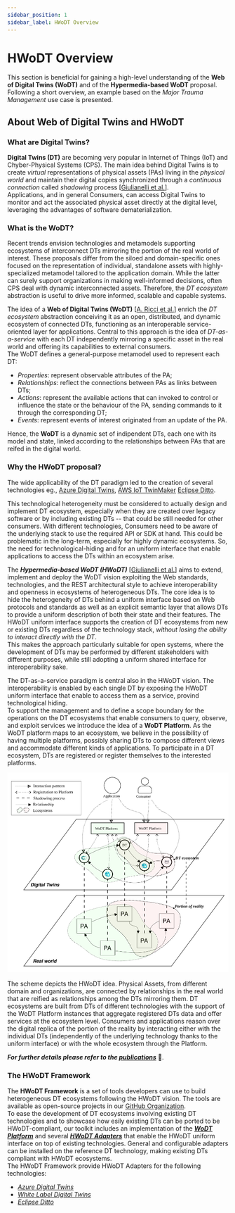 ```yaml
---
sidebar_position: 1
sidebar_label: HWoDT Overview
---
```

# HWoDT Overview

This section is beneficial for gaining a high-level understanding of the **Web of Digital Twins (WoDT)** and of the **Hypermedia-based WoDT** proposal. \
Following a short overview, an example based on the *Major Trauma Management* use case is presented.

## About Web of Digital Twins and HWoDT

### What are Digital Twins?
**Digital Twins (DT)** are becoming very popular in Internet of Things (IoT) and Chyber-Physical Systems (CPS). The main idea behind Digital Twins is to create *virtual* representations of physical assets (PAs) living in the *physical world* and maintain their digital copies synchronized through a *continuous connection* called *shadowing* process [[Giulianelli et al.](https://doi.org/10.1145/3652620.3688263)]. \
Applications, and in general Consumers, can access Digital Twins to monitor and act the associated physical asset directly at the digital level, leveraging the advantages of software dematerialization.

### What is the WoDT?
Recent trends envision technologies and metamodels supporting ecosystems of interconnect DTs mirroring the portion of the real world of interest. These proposals differ from the siloed and domain-specific ones focused on the representation of individual, standalone assets with highly-specialized metamodel tailored to the application domain. While the latter can surely support organizations in making well-informed decisions, often CPS deal with dynamic interconnected assets. Therefore, the *DT ecosystem* abstraction is useful to drive more informed, scalable and capable systems.

The idea of a **Web of Digital Twins (WoDT)** [[A. Ricci et al.](https://doi.org/10.1145/3507909)] enrich the *DT ecosystem* abstraction conceiving it as an open, distributed, and dynamic ecosystem of connected DTs, functioning as an interoperable service-oriented layer for applications. Central to this approach is the idea of *DT-as-a-service* with each DT independently mirroring a specific asset in the real world and offering its capabilities to external consumers. \
The WoDT defines a general-purpose metamodel used to represent each DT:
- *Properties*: represent observable attributes of the PA;
- *Relationships*: reflect the connections between PAs as links between DTs;
- *Actions*: represent the available actions that can invoked to control or influence the state or the behaviour of the PA, sending commands to it through the corresponding DT;
- *Events*: represent events of interest originated from an update of the PA.

Hence, the **WoDT** is a dynamic set of indipendent DTs, each one with its model and state, linked according to the relationships between PAs that are reifed in the digital world.

### Why the HWoDT proposal?
The wide applicability of the DT paradigm led to the creation of several technologies eg., [Azure Digital Twins](https://azure.microsoft.com/en-us/products/digital-twins), [AWS IoT TwinMaker](https://aws.amazon.com/iot-twinmaker/) [Eclipse Ditto](https://eclipse.dev/ditto/index.html).

This technological heterogeneity must be considered to actually design and implement DT ecosystem, especially when they are created over legacy software or by including existing DTs -- that could be still needed for other consumers. With different technologies, Consumers need to be aware of the underlying stack to use the required API or SDK at hand. This could be problematic in the long-term, especially for highly dynamic ecosystems. So, the need for technological-hiding and for an uniform interface that enable applications to access the DTs within an ecosystem arise.

The ***Hypermedia-based WoDT (HWoDT)*** [[Giulianelli et al.](https://doi.org/10.1145/3652620.3688263)] aims to extend, implement and deploy the WoDT vision exploiting the Web standards, technologies, and the REST architectural style to achieve interoperability and openness in ecosystems of heterogeneous DTs. The core idea is to hide the heterogeneity of DTs behind a uniform interface based on Web protocols and standards as well as an explicit semantic layer that allows DTs to provide a uniform description of both their state and their features. The HWoDT uniform interface supports the creation of DT ecosystems from new or existing DTs regardless of the technology stack, *without losing the ability to interact directly with the DT*. \
This makes the approach particularly suitable for open systems, where the development of DTs may be performed by different stakeholders with different purposes, while still adopting a uniform shared interface for interoperability sake.

The DT-as-a-service paradigm is central also in the HWoDT vision. The interoperability is enabled by each single DT by exposing the HWoDT uniform interface that enable to access them as a service, provind technological hiding. \
To support the management and to define a scope boundary for the operations on the DT ecosystems that enable consumers to query, observe, and exploit services we introduce the idea of a **WoDT Platform**. As the WoDT platform maps to an ecosystem, we believe in the possibility of having multiple platforms, possibly sharing DTs to compose different views and accommodate different kinds of applications. To participate in a DT ecosystem, DTs are registered or register themselves to the interested platforms.

![Hypermedia-based WoDT schema](../static/img/hwodt.svg)

The scheme depicts the HWoDT idea. Physical Assets, from different domain and organizations, are connected by relationships in the real world that are reified as relationships among the DTs mirroring them. DT ecosystems are built from DTs of different technologies with the support of the WoDT Platform instances that aggregate registered DTs data and offer services at the ecosystem level. Consumers and applications reason over the digital replica of the portion of the reality by interacting either with the individual DTs (independently of the underlying technology thanks to the uniform interface) or with the whole ecosystem through the Platform.

***For further details please refer to the [publications](https://web-of-digital-twins.github.io/academia/)*** :page_facing_up:.


### The HWoDT Framework

The **HWoDT Framework** is a set of tools developers can use to build heterogeneous DT ecosystems following the HWoDT vision. The tools are available as open-source projects in our [GitHub Organization](https://github.com/Web-of-Digital-Twins). \
To ease the development of DT ecosystems involving existing DT technologies and to showcase how esily existing DTs can be ported to be HWoDT-compliant, our toolkit includes an implementation of the [***WoDT Platform***](/docs/hwodt-framework/wodt-platform) and several [***HWoDT Adapters***](/docs/category/hwodt-adapters/) that enable the HWoDT uniform interface on top of existing technologies. General and configurable adapters can be installed on the reference DT technology, making existing DTs compliant with HWoDT ecosystems. \
The HWoDT Framework provide HWoDT Adapters for the following technologies:

- [*Azure Digital Twins*](/docs/hwodt-framework/adapters/adt-adapter/)
- [*White Label Digital Twins*](/docs/hwodt-framework/adapters/wldt-adapter/)
- [*Eclipse Ditto*](/docs/hwodt-framework/adapters/ditto-adapter/)
